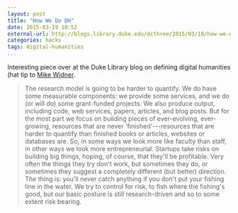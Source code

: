 ```yaml
---
layout: post
title: "How We Do DH"
date: 2015-03-19 10:52
external-url: http://blogs.library.duke.edu/dcthree/2015/03/18/how-we-do-dh/
categories: hacks
tags: digital-humanities
...
```


Interesting piece over at the Duke Library blog on defining digital
humanities (hat tip to [Mike Widner](https://twitter.com/mwidner).

> The research model is going to be harder to quantify. We do have some
measurable components: we provide some services, and we do (or will do)
some grant-funded projects. We also produce output, including code, web
services, papers, articles, and blog posts. But for the most part we
focus on building pieces of ever-evolving, ever-growing, resources that
are never 'finished'---resources that are harder to quantify than finished
books or articles, websites or databases are. So, in some ways we look
more like faculty than staff, in other ways we look more
entrepreneurial. Startups take risks on building big things, hoping, of
course, that they'll be profitable. Very often the things they try don't
work, but sometimes they do, or sometimes they suggest a completely
different (but better) direction. The thing is: you'll never catch
anything if you don't put your fishing line in the water. We try to
control for risk, to fish where the fishing's good, but our basic
posture is still research-driven and so to some extent risk bearing.
